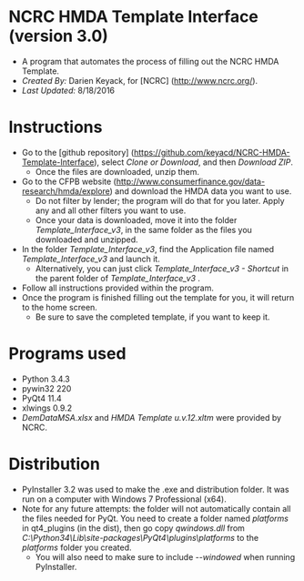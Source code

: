 # NCRC HMDA Template Interface (version 3.0)
- A program that automates the process of filling out the NCRC HMDA Template.
- *Created By:* Darien Keyack, for [NCRC] (http://www.ncrc.org/).
- *Last Updated:* 8/18/2016

# Instructions
- Go to the [github repository] (https://github.com/keyacd/NCRC-HMDA-Template-Interface), select *Clone or Download*, and then *Download ZIP*.
  - Once the files are downloaded, unzip them.
- Go to the CFPB website (http://www.consumerfinance.gov/data-research/hmda/explore) and download the HMDA data you want to use. 
  - Do not filter by lender; the program will do that for you later. Apply any and all other filters you want to use. 
  - Once your data is downloaded, move it into the folder *Template_Interface_v3*, in the same folder as the files you downloaded and unzipped.
- In the folder *Template_Interface_v3*, find the Application file named *Template_Interface_v3* and launch it. 
  - Alternatively, you can just click *Template_Interface_v3 - Shortcut* in the parent folder of *Template_Interface_v3* .
- Follow all instructions provided within the program.
- Once the program is finished filling out the template for you, it will return to the home screen. 
  - Be sure to save the completed template, if you want to keep it.

# Programs used
- Python 3.4.3
- pywin32 220
- PyQt4 11.4
- xlwings 0.9.2
- *DemDataMSA.xlsx* and *HMDA Template u.v.12.xltm* were provided by NCRC.

# Distribution
- PyInstaller 3.2 was used to make the .exe and distribution folder. It was run on a computer with Windows 7 Professional (x64).
- Note for any future attempts: the folder will not automatically contain all the files needed for PyQt. You need to create a folder named *platforms* in qt4_plugins (in the dist), then go copy *qwindows.dll* from *C:\Python34\Lib\site-packages\PyQt4\plugins\platforms* to the *platforms* folder you created.
  - You will also need to make sure to include *--windowed* when running PyInstaller.

